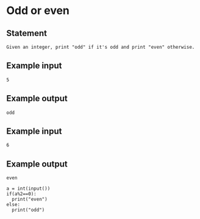 # Odd or even
## Statement
```
Given an integer, print "odd" if it's odd and print "even" otherwise.
```
## Example input
```
5
```
## Example output 
```
odd
```
## Example input 
```
6
```
## Example output 
```
even
```
```
a = int(input())
if(a%2==0):
  print("even")
else:
  print("odd")
```  
  
